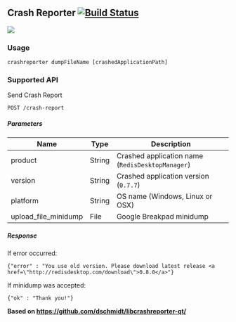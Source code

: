 ## Crash Reporter [![Build Status](https://travis-ci.org/RedisDesktop/CrashReporter.png?branch=master)](https://travis-ci.org/RedisDesktop/CrashReporter)

![](http://glide.name/wp-content/uploads/2014/06/crashReporter.jpg)

### Usage

```
crashreporter dumpFileName [crashedApplicationPath]
```



### Supported API
Send Crash Report
```
POST /crash-report
```

##### Parameters
| Name | Type | Description |
|-------- |-------|---------------|
| product  | String | Crashed application name (`RedisDesktopManager`) |
| version  | String | Crashed application version (`0.7.7`) |
| platform  | String | OS name (Windows, Linux or OSX) |
| upload\_file\_minidump  | File | Google Breakpad minidump |

##### Response

If error occurred:

```
{"error" : "You use old version. Please download latest release <a href=\"http://redisdesktop.com/download\">0.8.0</a>"}
```

If minidump was accepted:

```
{"ok" : "Thank you!"}
```

**Based on https://github.com/dschmidt/libcrashreporter-qt/**
